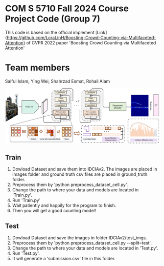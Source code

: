 # COM S 5710 Fall 2024 Course Project Code (Group 7)
This code is based on the official implement [Link]{https://github.com/LoraLinH/Boosting-Crowd-Counting-via-Multifaceted-Attention} of CVPR 2022 paper 'Boosting Crowd Counting via Multifaceted Attention'

# Team members

Saiful Islam, Ying Wei, Shahrzad Esmat, Rohail Alam

![image](structure.png)

## Train
1. Dowload Dataset and save them into IDCIAv2. The images are placed in images folder and ground truth csv files are placed in ground_truth folder.
2. Preprocess them by 'python preprocess_dataset_cell.py'.
3. Change the path to where your data and models are located in 'Train.py'.
4. Run 'Train.py'
5. Wait patiently and happily for the program to finish.
6. Then you will get a good counting model!


## Test
1. Dowload Dataset and save the images in folder IDCIAv2/test_imgs.
2. Preprocess them by 'python preprocess_dataset_cell.py --split=test'.
3. Change the path to where your data and models are located in 'Test.py'.
4. Run 'Test.py'.
5. It will generate a 'submission.csv' file in this folder.
